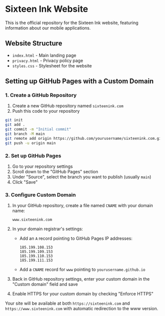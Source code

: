 # Sixteen Ink Website

This is the official repository for the Sixteen Ink website, featuring information about our mobile applications.

## Website Structure

- `index.html` - Main landing page
- `privacy.html` - Privacy policy page
- `styles.css` - Stylesheet for the website

## Setting up GitHub Pages with a Custom Domain

### 1. Create a GitHub Repository

1. Create a new GitHub repository named `sixteenink.com`
2. Push this code to your repository

```bash
git init
git add .
git commit -m "Initial commit"
git branch -M main
git remote add origin https://github.com/yourusername/sixteenink.com.git
git push -u origin main
```

### 2. Set up GitHub Pages

1. Go to your repository settings
2. Scroll down to the "GitHub Pages" section
3. Under "Source", select the branch you want to publish (usually `main`)
4. Click "Save"

### 3. Configure Custom Domain

1. In your GitHub repository, create a file named `CNAME` with your domain name:
   ```
   www.sixteenink.com
   ```

2. In your domain registrar's settings:
   - Add an `A` record pointing to GitHub Pages IP addresses:
     ```
     185.199.108.153
     185.199.109.153
     185.199.110.153
     185.199.111.153
     ```
   - Add a `CNAME` record for `www` pointing to `yourusername.github.io`

3. Back in GitHub repository settings, enter your custom domain in the "Custom domain" field and save
4. Enable HTTPS for your custom domain by checking "Enforce HTTPS"

Your site will be available at both `https://sixteenink.com` and `https://www.sixteenink.com` with automatic redirection to the www version.